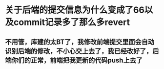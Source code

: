 # 关于后端的提交信息为什么变成了66以及commit记录多了那么多revert
## 不用管，库建的太BT了，我修改前端提交里面会自动识别后端的修改，不小心交上去了，我已经改好了，后端你们的正常，前端把我更新的代码push上去了